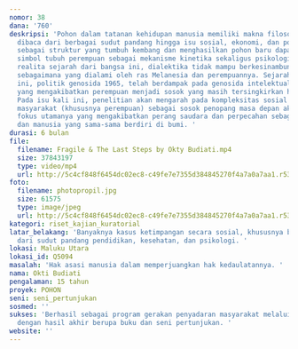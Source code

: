 ```yaml
---
nomor: 38
dana: '760'
deskripsi: 'Pohon dalam tatanan kehidupan manusia memiliki makna filosofi yang mampu
  dibaca dari berbagai sudut pandang hingga isu sosial, ekonomi, dan politik. Pohon
  sebagai struktur yang tumbuh kembang dan menghasilkan pohon baru dapat dibaca menjadi
  simbol tubuh perempuan sebagai mekanisme kinetika sekaligus psikologi. Namun dalam
  realita sejarah dari bangsa ini, dialektika tidak mampu berkesinambungan dalam sosial
  sebagaimana yang dialami oleh ras Melanesia dan perempuannya. Sejarah politik bangsa
  ini, politik genosida 1965, telah berdampak pada genosida intelektual dan kebudayaan
  yang mengakibatkan perempuan menjadi sosok yang masih tersingkirkan hingga kini.
  Pada isu kali ini, penelitian akan mengarah pada kompleksitas sosial yang dialami
  masyarakat (khususnya perempuan) sebagai sosok penopang masa depan akan menjadi
  fokus utamanya yang mengakibatkan perang saudara dan perpecahan sebagai mahluk sosial
  dan manusia yang sama-sama berdiri di bumi. '
durasi: 6 bulan
file:
  filename: Fragile & The Last Steps by Okty Budiati.mp4
  size: 37843197
  type: video/mp4
  url: http://5c4cf848f6454dc02ec8-c49fe7e7355d384845270f4a7a0a7aa1.r53.cf2.rackcdn.com/94767468-54b0-444c-ad40-dc03d9bca72e/Fragile%20&%20The%20Last%20Steps%20by%20Okty%20Budiati.mp4
foto:
  filename: photopropil.jpg
  size: 61575
  type: image/jpeg
  url: http://5c4cf848f6454dc02ec8-c49fe7e7355d384845270f4a7a0a7aa1.r53.cf2.rackcdn.com/b9df6a1c-9bb3-4a40-bc7f-bde9c24defaa/photopropil.jpg
kategori: riset_kajian_kuratorial
latar_belakang: 'Banyaknya kasus ketimpangan secara sosial, khususnya bagi perempuan
  dari sudut pandang pendidikan, kesehatan, dan psikologi. '
lokasi: Maluku Utara
lokasi_id: Q5094
masalah: 'Hak asasi manusia dalam memperjuangkan hak kedaulatannya. '
nama: Okti Budiati
pengalaman: 15 tahun
proyek: POHON
seni: seni_pertunjukan
sosmed: ''
sukses: 'Berhasil sebagai program gerakan penyadaran masyarakat melalui seni budaya
  dengan hasil akhir berupa buku dan seni pertunjukan. '
website: ''
---
```

